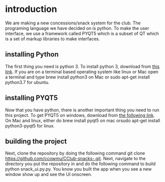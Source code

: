 # introduction
We are making a new  concessions/snack system for the club. The programing language we have decided on is python. To make the user interface, we use a framework called PYQT5 which is a subset of QT which is a set of markup libraries to make interfaces.
## installing Python
The first thing you need is python 3. To install python 3, download from [this link](https://www.python.org/downloads/). If you are on a terminal based operating system like linux or Mac open a terminal and type brew install python3 on Mac or sudo apt-get install python3.7 for ubuntu.
## installing PYQT5
Now that you have python, there is another important thing you need to run this project. To get PYQT5 on windows, download from [the following link](https://www.riverbankcomputing.com/software/pyqt/download5). On Mac and linux, either do brew install pyqt5 on mac  orsudo apt-get install python3-pyqt5 for linux. 
## building the project
Next, clone the repository by doing the following command git clone https://github.com/ccowmu/CClub-snacks-.git. Next, navigate to the directory you put the repository in and do the following command to build python snack_ui.py.py. You know you built the app when you see a new window show up and see the UI onscreen. 

